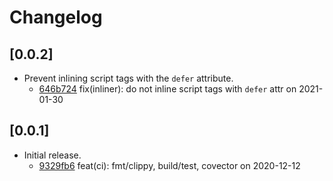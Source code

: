 # Changelog

## [0.0.2]

-   Prevent inlining script tags with the `defer` attribute.
    -   [646b724](https://www.github.com/tauri-apps/tauri-inliner-rs/commit/646b72493ba19972611b253c16ac870a0cedf889) fix(inliner): do not inline script tags with `defer` attr on 2021-01-30

## [0.0.1]

-   Initial release.
    -   [9329fb6](https://www.github.com/tauri-apps/tauri-inliner-rs/commit/9329fb6243f11799fea91a2545bffd012d8bbdf4) feat(ci): fmt/clippy, build/test, covector on 2020-12-12
